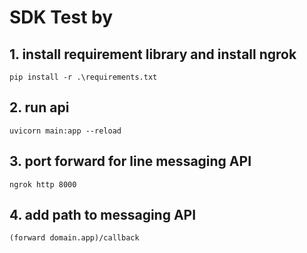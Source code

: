 # SDK Test by

## 1. install requirement library and install ngrok
```
pip install -r .\requirements.txt
```
## 2. run api 
```
uvicorn main:app --reload
```
## 3. port forward for line messaging API
```
ngrok http 8000  
```
## 4. add path to messaging API
```
(forward domain.app)/callback
```
